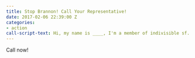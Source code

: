 ```yaml
---
title: Stop Brannon! Call Your Representative!
date: 2017-02-06 22:39:00 Z
categories:
- action
call-script-text: Hi, my name is ____, I'm a member of indivisible sf...
---
```


Call now!